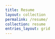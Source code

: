 ```yaml
---
title: Resume
layout: collection
permalink: /resume/
collection: resume
entries_layout: grid
---
```



<object data="/assets/Sudharsan-Asaithambi-CV.pdf" width="980" height="1250" type='application/pdf'/></object>
